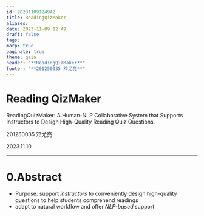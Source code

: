 ```yaml
---
id: 20231109124942
title: ReadingQizMaker
aliases: 
date: 2023-11-09 12:49
draft: false
tags: 
marp: true
paginate: true
theme: gaia
header: "**ReadingQizMaker**"
footer: "**201250035 邓尤亮**"
---
```


<!-- _class: invert -->

# Reading QizMaker

ReadingQuizMaker: A Human-NLP Collaborative System that Supports Instructors to Design High-Quality Reading Quiz Questions.

201250035 邓尤亮

2023.11.10

---
# 0.Abstract

- Purpose: support *instructors* to conveniently design high-quality questions to help students comprehend readings
- adapt to natural workflow and offer *NLP-based* support
